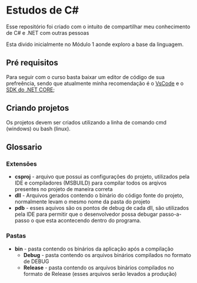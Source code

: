 # Estudos de C#

Esse repositório foi criado com o intuito de compartilhar meu conhecimento de C# e .NET com outras pessoas

Esta divido inicialmente no Módulo 1 aonde exploro a base da linguagem.

## Pré requisitos

Para seguir com o curso basta baixar um editor de código de sua prefreência, sendo que atualmente minha recomendação é o [VsCode](https://code.visualstudio.com/) e
o [SDK do .NET CORE](https://www.microsoft.com/net/learn/get-started/windows);


## Criando projetos

Os projetos devem ser criados utilizando a linha de comando cmd (windows) ou bash (linux).


## Glossario

### Extensões

* **csproj** - arquivo que possui as configurações do projeto, utilizados pela IDE e compiladores (MSBUILD) para compilar todos os arqivos presentes no projeto de maneira correta
* **dll** - Arquivos gerados contendo o binário do código fonte do projeto, normalmente levam o mesmo nome da pasta do projeto
* **pdb** - esses aquivos são os pontos de debug de cada dll, são utilizados pela IDE para permitir que o desenvolvedor possa debugar passo-a-passo o que esta acontecendo dentro do programa.

### Pastas

* **bin** - pasta contendo os binários da aplicação após a compilação
    * **Debug** - pasta contendo os arquivos binários compilados no formato de DEBUG
    * **Release** - pasta contendo os arquivos binários compilados no formato de Release (esses arquivos serão levados a produção)
